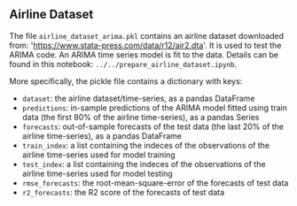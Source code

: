 
## Airline Dataset
The file `airline_dataset_arima.pkl` contains an airline dataset downloaded from: 'https://www.stata-press.com/data/r12/air2.dta'.
It is used to test the ARIMA code.
An ARIMA time series model is fit to the data.
Details can be found in this notebook: `../../prepare_airline_dataset.ipynb`.

More specifically, the pickle file contains a dictionary with keys:
 - `dataset`: the airline dataset/time-series, as a pandas DataFrame
 - `predictions`: in-sample predictions of the ARIMA model fitted using train data (the first 80% of the airline time-series), as a pandas Series
 - `forecasts`: out-of-sample forecasts of the test data (the last 20% of the airline time-series), as a pandas DataFrame
 - `train_index`: a list containing the indeces of the observations of the airline time-series used for model training
 - `test_index`: a list containing the indeces of the observations of the airline time-series used for model testing
 - `rmse_forecasts`: the root-mean-square-error of the forecasts of test data
 - `r2_forecasts`: the R2 score of the forecasts of test data
